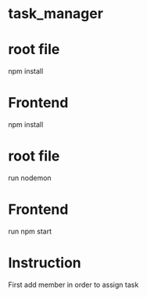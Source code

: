 # task_manager

# root file
npm install

# Frontend
npm install

# root file
run nodemon

# Frontend
run npm start

# Instruction

First add member in order to assign task
